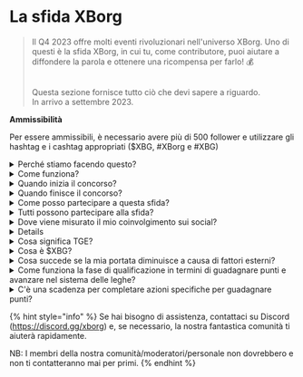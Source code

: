 # La sfida XBorg

> Il Q4 2023 offre molti eventi rivoluzionari nell'universo XBorg. Uno di questi è la sfida XBorg, in cui tu, come contributore, puoi aiutare a diffondere la parola e ottenere una ricompensa per farlo! 💰
>
> \
> Questa sezione fornisce tutto ciò che devi sapere a riguardo. \
> In arrivo a settembre 2023.



**Ammissibilità**

Per essere ammissibili, è necessario avere più di 500 follower e utilizzare gli hashtag e i cashtag appropriati ($XBG, #XBorg e #XBG)

<details>

<summary>Perché stiamo facendo questo?</summary>

Il nostro obiettivo è sensibilizzare sul mondo di XBorg, mostrando la nostra fantastica comunità, i nostri prodotti e il nostro token. Organizzare un concorso è il nostro metodo scelto per favorire un'esperienza piacevole e collaborativa.

</details>

<details>

<summary>Come funziona?</summary>

Partecipa attivamente rispettando le [regole](rules-test.md) e seguendo le migliori pratiche (link alle migliori pratiche). Accumulerai punti in base all'impatto del tuo coinvolgimento e più abilmente raggiungi questo obiettivo, maggiori saranno le ricompense che tu e la tua lega potrete ottenere.

</details>

<details>

<summary>Quando inizia il concorso?</summary>

Il concorso è previsto per iniziare il 1° settembre o il 30 settembre 2023, a seconda dei nostri progressi.

</details>

<details>

<summary>Quando finisce il concorso?</summary>

Il concorso terminerà due settimane dopo l'Evento di Generazione del Token ([TGE](./#what-is-a-tge)), la data specifica del quale sarà comunicata in seguito.

</details>

<details>

<summary>Come posso partecipare a questa sfida?</summary>

Una volta soddisfatto il requisito di avere più di 500 follower su Twitter, verranno assegnati punti in base al tuo rango giornaliero di coinvolgimento come influencer XBorg su LunarCrush. Ricorda di includere #XBorg, $XBG o #XBG nei tuoi tweet per un riconoscimento preciso.

</details>

<details>

<summary>Tutti possono partecipare alla sfida?</summary>

La sfida è aperta a tutti, ma i tuoi punti saranno conteggiati solo se hai almeno 500 follower su Twitter.

</details>

<details>

<summary>Dove viene misurato il mio coinvolgimento sui social?</summary>

LunarCrush raccoglie dati direttamente da Twitter, consentendoci di estrarre e analizzare queste informazioni. Di conseguenza, ci concentriamo esclusivamente sulla misurazione del tuo coinvolgimento su Twitter. Tieni presente che gli interazioni su altre piattaforme social non vengono prese in considerazione. Per ulteriori informazioni, visita [https://lunarcrush.com/faq.](https://lunarcrush.com/faq.)

</details>

<details>

<summaryPuoi darmi un esempio di coinvolgimento efficace?</summary>

Un coinvolgimento efficace comporta la creazione di contenuti accattivanti utilizzando hashtag, cashtag e emoji. Per ulteriori indicazioni, puoi consultare la nostra completa guida alle migliori pratiche: {LINK}

</details>

<details>

<summary>Cosa significa TGE?</summary>

TGE sta per "Token Generation Event", un termine utilizzato principalmente nel settore delle criptovalute e della blockchain.

**Cosa succede durante un TGE?**

Un TGE comporta la creazione e la distribuzione di una nuova criptovaluta o token ai partecipanti iniziali, di solito per raccogliere fondi per un nuovo progetto. Questo processo prevede che l'azienda o l'organizzazione emittente assegni un determinato numero di token ai sostenitori o agli investitori iniziali.

**In cosa differisce un TGE da un ICO?**

Sebbene sia i TGE (Token Generation Events) che gli ICO (Initial Coin Offerings) siano metodi per raccogliere fondi utilizzando token, i termini vengono talvolta usati in modo intercambiabile. Tuttavia, gli addetti ai lavori preferiscono spesso "TGE" perché mette in evidenza la generazione e la distribuzione dei token, anziché l'aspetto di "offerta" o vendita.

</details>

<details>

<summary>Cosa è $XBG?</summary>

[$XBG](../../06-or-token/xbg.md) è un token digitale legato al progetto XBorg.

</details>

<details>

<summary>Cosa succede se la mia portata diminuisce a causa di fattori esterni?</summary>

Se non mantieni o aumenti il coinvolgimento, il tuo rango di influencer diminuirà, comportando meno punti giornalieri. Tuttavia, i punti che hai già guadagnato non vengono persi.

</details>

<details>

<summary>Come funziona la fase di qualificazione in termini di guadagnare punti e avanzare nel sistema delle leghe?</summary>

Durante le fasi di qualificazione, i partecipanti accumulano punti giornalieri e salgono nella classifica. Conserveremo uno snapshot finale della classifica sia della Fase di Qualificazione 1 che della Fase di Qualificazione 2. Successivamente, in base al numero totale di partecipanti e al successo degli obiettivi collettivi, saranno disponibili posti in varie Leghe. I migliori performer di ciascuna fase di qualificazione riceveranno poi inviti per unirsi alla lega più adatta in base al loro livello di abilità.

Attraverso queste leghe, inizierà la stagione inaugurale, portando con sé ricompense troppo allettanti per essere trascurate. Questo segna il vero inizio del gioco. Oltre alle sostanziali ricompense, la qualificazione dovrebbe essere un obiettivo primario per molti durante le fasi di qualificazione.

</details>

<details>

<summary>C'è una scadenza per completare azioni specifiche per guadagnare punti?</summary>

Sì, ci sono scadenze per guadagnare punti in base alle fasi del gioco. Ci sono due fasi di qualificazione, seguite dal lancio delle [leghe](scoring-test/leagues-test.md). Durante ogni fase, i partecipanti hanno tempo fino alla fine per accumulare il massimo dei punti e assicurarsi la loro posizione nella [classifica](scoring-test/leaderboard-test.md). Una volta lanciate le leghe, il gioco funziona su base stagionale.

Inoltre, i punti vengono guadagnati giornalmente e i dati vengono estratti dall'API di [LunarCrush](scoring-test/lunarcrush-test.md) ogni sera prima della mezzanotte per calcolare i punti. A causa di responsabilità tecniche, alcuni dati possono richiedere fino a 48 ore per essere riflessi nella [classifica](scoring-test/leaderboard-test.md).

</details>

{% hint style="info" %}
Se hai bisogno di assistenza, contattaci su Discord (https://discord.gg/xborg) e, se necessario, la nostra fantastica comunità ti aiuterà rapidamente.

NB: I membri della nostra comunità/moderatori/personale non dovrebbero e non ti contatteranno mai per primi.
{% endhint %}